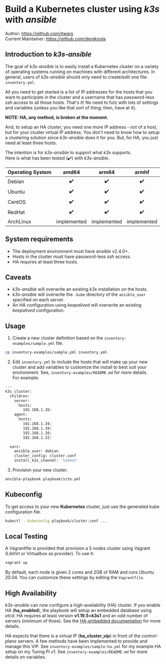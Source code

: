 # Build a Kubernetes cluster using *k3s* with *ansible*

Author: <https://github.com/itwars>\
Current Maintainer: <https://github.com/dereknola>

## Introduction to *k3s-ansible*

The goal of *k3s-ansible* is to easily install a Kubernetes cluster on a variety of
operating systems running on machines with different architectures.
In general, users of *k3s-ansible* should only need to create/edit one file: `inventory.yml`.

All you need to get started is a list of IP addresses for the hosts that you want to
participate in the cluster and a username that has password-less *ssh* access to all
those hosts.  That's it!
No need to futz with lots of settings and variables (unless you like that sort of thing;
then, have at it).

**NOTE: HA, any method, is broken at the moment.**

And, to setup an HA cluster, you need one more IP address - not of a host,
but for your cluster virtual IP address.
You don't need to know how to setup a clustering solution since *k3s-ansible* does it for you.
But, for HA, you just need at least three hosts.

The intention is for *k3s-ansible* to support what *k3s* supports.\
Here is what has been tested (:heavy_check_mark:) with *k3s-ansible*.

| Operating System | amd64 | arm64 | armhf |
| :--------------- | :---: | :---: | :---: |
| Debian           | :heavy_check_mark: | :heavy_check_mark: | :heavy_check_mark: |
| Ubuntu           | :heavy_check_mark: | :heavy_check_mark: | :heavy_check_mark: |
| CentOS           | :heavy_check_mark: | :heavy_check_mark: | :heavy_check_mark: |
| RedHat           | :heavy_check_mark: | :heavy_check_mark: | :heavy_check_mark: |
| ArchLinux        | implemented | implemented | implemented |

## System requirements

- The deployment environment must have *ansible* v2.4.0+.
- Hosts in the cluster must have password-less *ssh* access.
- HA requires at least three hosts.

##  Caveats

- *k3s-ansible* will overwrite an existing *k3s* installation on the hosts.
- *k3s-ansible* will overwrite the `.kube` directory of the `ansible_user` specified on each server.
- An HA configuration using *keepalived* will overwrite an existing *keepalived* configuration.

## Usage

1. Create a new cluster definition based on the `inventory-examples/sample.yml` file.

```bash
cp inventory-examples/sample.yml inventory.yml
```

2. Edit `inventory.yml` to include the hosts that will make up your new cluster and
add variables to customize the install to best suit your environment.
See, `inventory-examples/README.md` for more details.\
For example:

```bash
---
k3s_cluster:
  children:
    server:
      hosts:
        192.168.1.26:
    agent:
      hosts:
        192.168.1.34:
        192.168.1.39:
        192.168.1.16:
        192.168.1.32:

  vars:
    ansible_user: debian
    cluster_config: cluster.conf
    install_k3s_channel: 'latest'
```

3. Provision your new cluster.

```bash
ansible-playbook playbook/site.yml
```

## Kubeconfig

To get access to your new **Kubernetes** cluster, just use the generated kube configuration file.

```bash
kubectl --kubeconfig playbook/cluster.conf ...
```

## Local Testing

A Vagrantfile is provided that provision a 5 nodes cluster using Vagrant (LibVirt or Virtualbox as provider). To use it:

```bash
vagrant up
```

By default, each node is given 2 cores and 2GB of RAM and runs Ubuntu 20.04. You can customize these settings by editing the `Vagrantfile`.

## High Availability
*k3s-ansible* can now configure a high-availability (HA) cluster.
If you enable HA (**ha_enabled**), the playbook will setup an embedded database using *etcd*.
HA requires at least version **v1.19.5+k3s1** and an odd number of servers (minimum of three).
See the [HA-embedded documentation](https://rancher.com/docs/k3s/latest/en/installation/ha-embedded/) for more details.

HA expects that there is a virtual IP (**ha_cluster_vip**) in front of the *control-plane* servers.
A few methods have been implemented to provide and manage this VIP.
See `inventory-examples/sample-ha.yml` for my example HA setup on my Turing Pi v1.
See `inventory-examples/README.md` for more details on variables.

